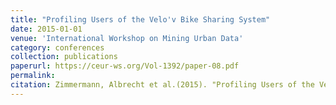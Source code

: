 ```yaml
---
title: "Profiling Users of the Velo'v Bike Sharing System"
date: 2015-01-01
venue: 'International Workshop on Mining Urban Data'
category: conferences
collection: publications
paperurl: https://ceur-ws.org/Vol-1392/paper-08.pdf
permalink: 
citation: Zimmermann, Albrecht et al.(2015). "Profiling Users of the Velo'v Bike Sharing System". International Workshop on Mining Urban Data.
---
```

